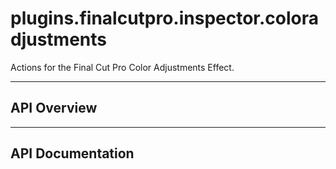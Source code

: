 # plugins.finalcutpro.inspector.coloradjustments

Actions for the Final Cut Pro Color Adjustments Effect.

---

## API Overview

---

## API Documentation

